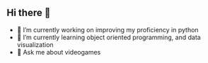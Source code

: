 ## Hi there 👋



- 🔭 I’m currently working on improving my proficiency in python
- 🌱 I’m currently learning object oriented programming, and data visualization
- 💬 Ask me about videogames
